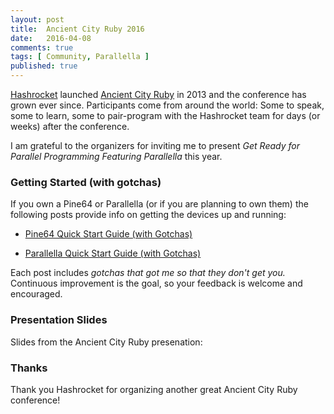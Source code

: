 ```yaml
---
layout: post
title:  Ancient City Ruby 2016
date:   2016-04-08
comments: true
tags: [ Community, Parallella ]
published: true
---
```

 
[Hashrocket](http://hashrocket.com) launched [Ancient City Ruby](http://www.ancientcityruby.com/) in 2013 and the conference has grown ever since. Participants come from around the world: Some to speak, some to learn, some to pair-program with the Hashrocket team for days (or weeks) after the conference.
 
I am grateful to the organizers for inviting me to present _Get Ready for Parallel Programming Featuring Parallella_ this year. 

<!--more-->

### Getting Started (with gotchas)

If you own a Pine64 or Parallella (or if you are planning to own them) the following posts provide info on getting the devices up and running:

* [Pine64 Quick Start Guide (with Gotchas)](/blog/2016/04/04/pine64-quick-start-guide-using-mac-os-x/)

* [Parallella Quick Start Guide (with Gotchas)](/blog/2014/07/07/parallella-quick-start-guide-with-gotchas/)

Each post includes _gotchas that got me so that they don't get you._ Continuous improvement is the goal, so your feedback is welcome and encouraged.

### Presentation Slides

Slides from the Ancient City Ruby presenation:

<center><script async class="speakerdeck-embed" data-id="ac573691308d47c7a64ca2e015afde9c" data-ratio="1.77777777777778" src="//speakerdeck.com/assets/embed.js"></script></center>

### Thanks

Thank you Hashrocket for organizing another great Ancient City Ruby conference!

